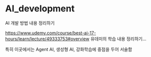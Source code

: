 # AI_development
AI 개발 방법 내용 정리하기

https://www.udemy.com/course/best-ai-17-hours/learn/lecture/49333753#overview
유데미의 학습 내용 정리하기...

특히 이곳에서는 Agent AI, 생성형 AI, 강화학습에 중점을 두어 서술함
